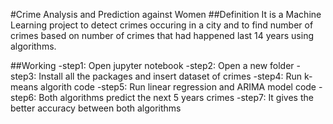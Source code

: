#Crime Analysis and Prediction against Women
##Definition
It is a Machine Learning project to detect crimes occuring in a city and to find number of crimes based on number of crimes that had happened last 14 years using algorithms.

##Working
-step1: Open jupyter notebook
-step2: Open a new folder
-step3: Install all the packages and insert dataset of crimes
-step4: Run k-means algorith code
-step5: Run linear regression and ARIMA model code 
-step6: Both algorithms predict the next 5 years crimes 
-step7: It gives the better accuracy between both algorithms

